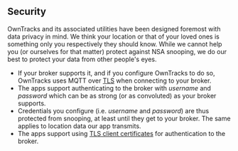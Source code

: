 ## Security

OwnTracks and its associated utilities have been designed foremost with data privacy in mind. We think your location or that of your loved ones is something only you respectively they should know. While we cannot help you (or ourselves for that matter) protect against NSA snooping, we do our best to protect your data from other people's eyes.

* If your broker supports it, and if you configure OwnTracks to do so, OwnTracks uses MQTT over [TLS](http://en.wikipedia.org/wiki/Transport_Layer_Security) when connecting to your broker.
* The apps support authenticating to the broker with _username_ and _password_ which can be as strong (or as convoluted) as your broker supports.
* Credentials you configure (i.e. _username_ and _password_) are thus protected from snooping, at least until they get to your broker. The same applies to location data our app transmits.
* The apps support using [TLS client certificates](../tech/tlscert.md) for authentication to the broker.

